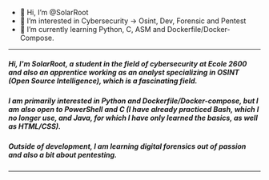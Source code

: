 - 👋 Hi, I’m @SolarRoot
- 👀 I’m interested in Cybersecurity -> Osint, Dev, Forensic and Pentest
- 🌱 I’m currently learning Python, C, ASM and Dockerfile/Docker-Compose.

----
##### Hi, I'm SolarRoot, a student in the field of cybersecurity at Ecole 2600 and also an apprentice working as an analyst specializing in OSINT (Open Source Intelligence), which is a fascinating field.

##### I am primarily interested in Python and Dockerfile/Docker-compose, but I am also open to PowerShell and C (I have already practiced Bash, which I no longer use, and Java, for which I have only learned the basics, as well as HTML/CSS).

##### Outside of development, I am learning digital forensics out of passion and also a bit about pentesting.
----


